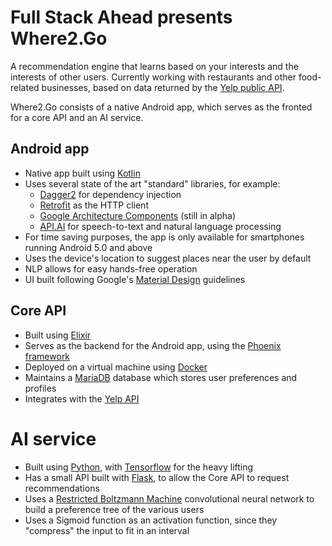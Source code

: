 # Full Stack Ahead presents Where2.Go

A recommendation engine that learns based on your interests and the interests of other users. Currently working with restaurants and other food-related businesses, based on data returned by the [Yelp public API](https://www.yelp.com/developers/documentation/v3).

Where2.Go consists of a native Android app, which serves as the fronted for a core API and an AI service.

## Android app
* Native app built using [Kotlin](https://kotlinlang.org/)
* Uses several state of the art "standard" libraries, for example:
   * [Dagger2](https://github.com/google/dagger) for dependency injection
   * [Retrofit](https://github.com/square/retrofit) as the HTTP client
   * [Google Architecture Components](https://developer.android.com/topic/libraries/architecture/index.html) (still in alpha)
   * [API.AI](https://api.ai) for speech-to-text and natural language processing
* For time saving purposes, the app is only available for smartphones running Android 5.0 and above
* Uses the device's location to suggest places near the user by default
* NLP allows for easy hands-free operation
* UI built following Google's [Material Design](https://material.io/guidelines/) guidelines

## Core API
* Built using [Elixir](https://elixir-lang.org/)
* Serves as the backend for the Android app, using the [Phoenix framework](http://phoenixframework.org/)
* Deployed on a virtual machine using [Docker](https://www.docker.com/)
* Maintains a [MariaDB](https://mariadb.org/) database which stores user preferences and profiles
* Integrates with the [Yelp API](https://www.yelp.com/developers/documentation/v3)

# AI service
* Built using [Python](https://www.python.org/), with [Tensorflow](https://www.tensorflow.org/) for the heavy lifting
* Has a small API built with [Flask](http://flask.pocoo.org/), to allow the Core API to request recommendations
* Uses a [Restricted Boltzmann Machine](https://en.wikipedia.org/wiki/Restricted_Boltzmann_machine) convolutional neural network to build a preference tree of the various users
* Uses a Sigmoid function as an activation function, since they "compress" the input to fit in an interval
